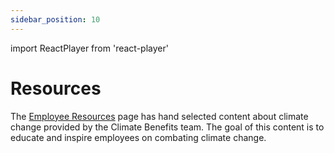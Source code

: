 ```yaml
---
sidebar_position: 10
---
```

import ReactPlayer from 'react-player'

# Resources

The [Employee Resources](https://www.app.climatebenefits.com/employee/resources) page has hand selected content about climate change provided by the Climate Benefits team. The goal of this content is to educate and inspire employees on combating climate change. 


<ReactPlayer playing url='../../src/assets/Resources.mov'
                height='500px'
                width='800px'
                controls='true'
/>